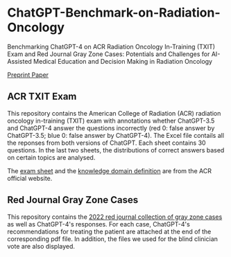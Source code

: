 # ChatGPT-Benchmark-on-Radiation-Oncology

Benchmarking ChatGPT-4 on ACR Radiation Oncology In-Training (TXIT) Exam and Red Journal Gray Zone Cases: 
Potentials and Challenges for AI-Assisted Medical Education and Decision Making in Radiation Oncology

[Preprint Paper](https://arxiv.org/abs/2304.11957)

## ACR TXIT Exam

This repository contains the American College of Radiation (ACR) radiation oncology in-training (TXIT) exam with annotations whether ChatGPT-3.5 and ChatGPT-4 answer the questions incorrectly (red 0: false answer by ChatGPT-3.5; blue 0: false answer by ChatGPT-4). The Excel file contails all the reponses from both versions of ChatGPT. Each sheet contains 30 questions. In the last two sheets, the distributions of correct answers based on certain topics are analysed.

The [exam sheet](https://www.acr.org/-/media/ACR/Files/DXIT-TXIT/ACR-2021-TXIT-Exam---Assembled.pdf) and the [knowledge domain definition](https://www.acr.org/-/media/ACR/Files/DXIT-TXIT/ACR-TXIT---Table-of-Specifications.pdf) are from the ACR official website.

## Red Journal Gray Zone Cases
This repository contains the [2022 red journal collection of gray zone cases](https://www.redjournal.org/content/grayzone) as well as ChatGPT-4's responses. For each case, ChatGPT-4's recommendations for treating the patient are attached at the end of the corresponding pdf file.
In addition, the files we used for the blind clinician vote are also displayed.
